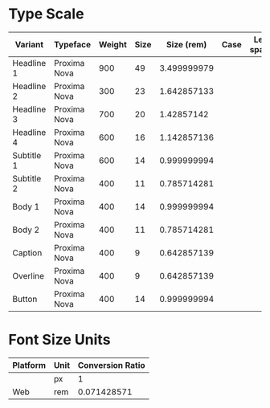 # Type Scale

<table>
<thead>
  <tr>
    <th>Variant</th>
    <th>Typeface</th>
    <th>Weight</th>
    <th>Size</th>
    <th>Size (rem)</th>
    <th>Case</th>
    <th>Letter spacing</th>
  </tr>
</thead>
<tbody>
  <tr>
    <td>Headline 1</td>
    <td>Proxima Nova</td>
    <td>900</td>
    <td>49</td>
    <td>3.499999979</td>
    <td></td>
    <td></td>
  </tr>
  <tr>
    <td>Headline 2</td>
    <td>Proxima Nova</td>
    <td>300</td>
    <td>23</td>
    <td>1.642857133</td>
    <td></td>
    <td></td>
  </tr>
  <tr>
    <td>Headline 3</td>
    <td>Proxima Nova</td>
    <td>700</td>
    <td>20</td>
    <td>1.42857142</td>
    <td></td>
    <td></td>
  </tr>
  <tr>
    <td>Headline 4</td>
    <td>Proxima Nova</td>
    <td>600</td>
    <td>16</td>
    <td>1.142857136</td>
    <td></td>
    <td></td>
  </tr>
  <tr>
    <td>Subtitle 1</td>
    <td>Proxima Nova</td>
    <td>600</td>
    <td>14</td>
    <td>0.999999994</td>
    <td></td>
    <td></td>
  </tr>
  <tr>
    <td>Subtitle 2</td>
    <td>Proxima Nova</td>
    <td>400</td>
    <td>11</td>
    <td>0.785714281</td>
    <td></td>
    <td></td>
  </tr>
  <tr>
    <td>Body 1</td>
    <td>Proxima Nova</td>
    <td>400</td>
    <td>14</td>
    <td>0.999999994</td>
    <td></td>
    <td></td>
  </tr>
  <tr>
    <td>Body 2</td>
    <td>Proxima Nova</td>
    <td>400</td>
    <td>11</td>
    <td>0.785714281</td>
    <td></td>
    <td></td>
  </tr>
  <tr>
    <td>Caption</td>
    <td>Proxima Nova</td>
    <td>400</td>
    <td>9</td>
    <td>0.642857139</td>
    <td></td>
    <td></td>
  </tr>
  <tr>
    <td>Overline</td>
    <td>Proxima Nova</td>
    <td>400</td>
    <td>9</td>
    <td>0.642857139</td>
    <td></td>
    <td></td>
  </tr>
  <tr>
    <td>Button</td>
    <td>Proxima Nova</td>
    <td>400</td>
    <td>14</td>
    <td>0.999999994</td>
    <td></td>
    <td></td>
  </tr>
</tbody>
</table>

# Font Size Units

<table>
<thead>
  <tr>
    <th>Platform</th>
    <th>Unit</th>
    <th>Conversion Ratio</th>
  </tr>
</thead>
<tbody>
  <tr>
    <td></td>
    <td>px</td>
    <td>1</td>
  </tr>
  <tr>
    <td>Web</td>
    <td>rem</td>
    <td>0.071428571</td>
  </tr>
  </tbody>
  </table>
